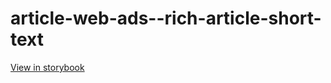 # article-web-ads--rich-article-short-text

[View in storybook](https://raw.githack.com/Independent-Digital-News-and-Media-Ltd/indy100-pwamp-sb/PR-322-sb/index.html?path=/story/article-web-ads--rich-article-short-text)